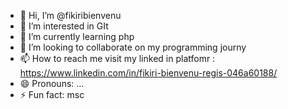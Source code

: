 - 👋 Hi, I’m @fikiribienvenu
- 👀 I’m interested in GIt 
- 🌱 I’m currently learning php
- 💞️ I’m looking to collaborate on my programming journy
- 📫 How to reach me visit my linked in platfomr : https://www.linkedin.com/in/fikiri-bienvenu-regis-046a60188/
- 😄 Pronouns: ...
- ⚡ Fun fact: msc

<!---
fikiribienvenu/fikiribienvenu is a ✨ special ✨ repository because its `README.md` (this file) appears on your GitHub profile.
You can click the Preview link to take a look at your changes.
--->
